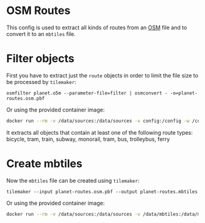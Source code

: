 # OSM Routes

This config is used to extract all kinds of routes from an [OSM](https://www.openstreetmap.org) file and to convert it to an `mbtiles` file.

# Filter objects

First you have to extract just the `route` objects in order to limit the file size to be processed by `tilemaker`:

```
osmfilter planet.o5m --parameter-file=filter | osmconvert - -o=planet-routes.osm.pbf
```

Or using the provided container image:

```sh
docker run --rm -v /data/sources:/data/sources -v config:/config -w /config mytracks/tilemaker sh -c "osmfilter /data/sources/planet.o5m --parameter-file=filter | osmconvert - -o=/data/sources/planet-routes.osm.pbf"
```

It extracts all objects that contain at least one of the following route types: bicycle, tram, train, subway, monorail, tram, bus, trolleybus, ferry

# Create mbtiles

Now the `mbtiles` file can be created using `tilemaker`:

```
tilemaker --input planet-routes.osm.pbf --output planet-routes.mbtiles
```

Or using the provided container image:

```sh
docker run --rm -v /data/sources:/data/sources -v /data/mbtiles:/data/mbtiles tilemaker --input /data/sources/planet-routes.osm.pbf --output /data/mbtiles/planet-routes.mbtiles
```

